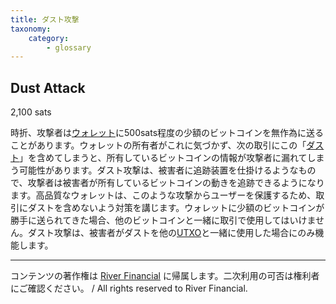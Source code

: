 ```yaml
---
title: ダスト攻撃
taxonomy:
    category:
        - glossary
---
```


## Dust Attack
2,100 sats

時折、攻撃者は[ウォレット](http://lostinbitcoin.jp.testrs.jp/staging/glossary/wallet-2/)に500sats程度の少額のビットコインを無作為に送ることがあります。ウォレットの所有者がこれに気づかず、次の取引にこの「[ダスト](http://lostinbitcoin.jp.testrs.jp/staging/glossary/dust/)」を含めてしまうと、所有しているビットコインの情報が攻撃者に漏れてしまう可能性があります。ダスト攻撃は、被害者に追跡装置を仕掛けるようなもので、攻撃者は被害者が所有しているビットコインの動きを追跡できるようになります。高品質なウォレットは、このような攻撃からユーザーを保護するため、取引にダストを含めないよう対策を講じます。ウォレットに少額のビットコインが勝手に送られてきた場合、他のビットコインと一緒に取引で使用してはいけません。ダスト攻撃は、被害者がダストを他の[UTXO](http://lostinbitcoin.jp.testrs.jp/staging/glossary/utxo/)と一緒に使用した場合にのみ機能します。 

---
コンテンツの著作権は [River Financial](https://river.com/) に帰属します。二次利用の可否は権利者にご確認ください。 / All rights reserved to River Financial.
